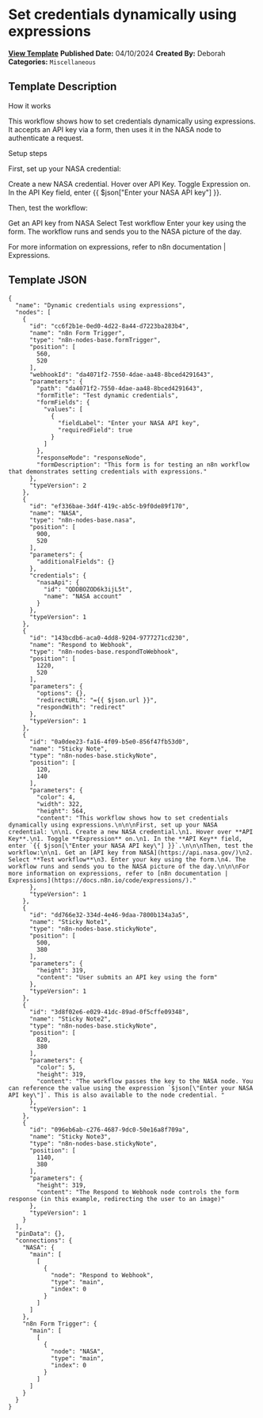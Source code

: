 # Set credentials dynamically using expressions

**[View Template](https://n8n.io/workflows/2223-/)**  **Published Date:** 04/10/2024  **Created By:** Deborah  **Categories:** `Miscellaneous`  

## Template Description

How it works

This workflow shows how to set credentials dynamically using expressions. It accepts an API key via a form, then uses it in the NASA node to authenticate a request.

Setup steps

First, set up your NASA credential: 

Create a new NASA credential.
Hover over API Key.
Toggle Expression on.
In the API Key field, enter {{ $json["Enter your NASA API key"] }}.


Then, test the workflow:

Get an API key from NASA
Select Test workflow
Enter your key using the form.
The workflow runs and sends you to the NASA picture of the day.


For more information on expressions, refer to n8n documentation | Expressions.

## Template JSON

```
{
  "name": "Dynamic credentials using expressions",
  "nodes": [
    {
      "id": "cc6f2b1e-0ed0-4d22-8a44-d7223ba283b4",
      "name": "n8n Form Trigger",
      "type": "n8n-nodes-base.formTrigger",
      "position": [
        560,
        520
      ],
      "webhookId": "da4071f2-7550-4dae-aa48-8bced4291643",
      "parameters": {
        "path": "da4071f2-7550-4dae-aa48-8bced4291643",
        "formTitle": "Test dynamic credentials",
        "formFields": {
          "values": [
            {
              "fieldLabel": "Enter your NASA API key",
              "requiredField": true
            }
          ]
        },
        "responseMode": "responseNode",
        "formDescription": "This form is for testing an n8n workflow that demonstrates setting credentials with expressions."
      },
      "typeVersion": 2
    },
    {
      "id": "ef336bae-3d4f-419c-ab5c-b9f0de89f170",
      "name": "NASA",
      "type": "n8n-nodes-base.nasa",
      "position": [
        900,
        520
      ],
      "parameters": {
        "additionalFields": {}
      },
      "credentials": {
        "nasaApi": {
          "id": "QDDBOZOD6k3ijL5t",
          "name": "NASA account"
        }
      },
      "typeVersion": 1
    },
    {
      "id": "143bcdb6-aca0-4dd8-9204-9777271cd230",
      "name": "Respond to Webhook",
      "type": "n8n-nodes-base.respondToWebhook",
      "position": [
        1220,
        520
      ],
      "parameters": {
        "options": {},
        "redirectURL": "={{ $json.url }}",
        "respondWith": "redirect"
      },
      "typeVersion": 1
    },
    {
      "id": "0a0dee23-fa16-4f09-b5e0-856f47fb53d0",
      "name": "Sticky Note",
      "type": "n8n-nodes-base.stickyNote",
      "position": [
        120,
        140
      ],
      "parameters": {
        "color": 4,
        "width": 322,
        "height": 564,
        "content": "This workflow shows how to set credentials dynamically using expressions.\n\n\nFirst, set up your NASA credential: \n\n1. Create a new NASA credential.\n1. Hover over **API Key**.\n1. Toggle **Expression** on.\n1. In the **API Key** field, enter `{{ $json[\"Enter your NASA API key\"] }}`.\n\n\nThen, test the workflow:\n\n1. Get an [API key from NASA](https://api.nasa.gov/)\n2. Select **Test workflow**\n3. Enter your key using the form.\n4. The workflow runs and sends you to the NASA picture of the day.\n\n\nFor more information on expressions, refer to [n8n documentation | Expressions](https://docs.n8n.io/code/expressions/)."
      },
      "typeVersion": 1
    },
    {
      "id": "dd766e32-334d-4e46-9daa-7800b134a3a5",
      "name": "Sticky Note1",
      "type": "n8n-nodes-base.stickyNote",
      "position": [
        500,
        380
      ],
      "parameters": {
        "height": 319,
        "content": "User submits an API key using the form"
      },
      "typeVersion": 1
    },
    {
      "id": "3d8f02e6-e029-41dc-89ad-0f5cffe09348",
      "name": "Sticky Note2",
      "type": "n8n-nodes-base.stickyNote",
      "position": [
        820,
        380
      ],
      "parameters": {
        "color": 5,
        "height": 319,
        "content": "The workflow passes the key to the NASA node. You can reference the value using the expression `$json[\"Enter your NASA API key\"]`. This is also available to the node credential. "
      },
      "typeVersion": 1
    },
    {
      "id": "096eb6ab-c276-4687-9dc0-50e16a8f709a",
      "name": "Sticky Note3",
      "type": "n8n-nodes-base.stickyNote",
      "position": [
        1140,
        380
      ],
      "parameters": {
        "height": 319,
        "content": "The Respond to Webhook node controls the form response (in this example, redirecting the user to an image)"
      },
      "typeVersion": 1
    }
  ],
  "pinData": {},
  "connections": {
    "NASA": {
      "main": [
        [
          {
            "node": "Respond to Webhook",
            "type": "main",
            "index": 0
          }
        ]
      ]
    },
    "n8n Form Trigger": {
      "main": [
        [
          {
            "node": "NASA",
            "type": "main",
            "index": 0
          }
        ]
      ]
    }
  }
}
```
